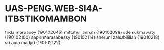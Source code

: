 # UAS-PENG.WEB-SI4A-ITBSTIKOMAMBON
firda maruapey (190102045)
miftahul jannah (190102088)
ode sukmawaty (190102100)
sapia marasabessy (190102114)
sheruni zalsabilillah (19010218)
sri aida madjid (190102122)
